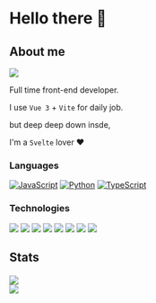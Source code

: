 # Hello there 👋

## About me
[![](https://img.shields.io/badge/-Telegram-FFF?&logo=Telegram)](https://t.me/mactanxin)

Full time front-end developer.   

I use `Vue 3` + `Vite` for daily job.  

but deep deep down insde,

I'm a `Svelte` lover ❤️

### Languages

[![JavaScript](https://img.shields.io/badge/-JavaScript-000?&logo=JavaScript)](https://tanx.in?ref=github)
[![Python](https://img.shields.io/badge/-Python-000?&logo=Python)](https://tanx.in?ref=github)
[![TypeScript](https://img.shields.io/badge/-TypeScript-000?&logo=typescript)](https://tanx.in?ref=github)

### Technologies
[![](https://img.shields.io/badge/-Vue-000?&logo=Vue.js)](https://tanx.in?ref=github)
[![](https://img.shields.io/badge/-Svelte-000?&logo=Svelte)](https://tanx.in?ref=github)
[![](https://img.shields.io/badge/-Tailwindcss-000?&logo=Tailwindcss)](https://tanx.in?ref=github)
[![](https://img.shields.io/badge/-Vite-000?&logo=Vite)](https://tanx.in?ref=github)
[![](https://img.shields.io/badge/-Vuetify-000?&logo=Vuetify&logoColor=AEDDFF)](https://tanx.in?ref=github)
[![](https://img.shields.io/badge/-Node.js-000?&logo=node.js)](https://tanx.in?ref=github)
[![](https://img.shields.io/badge/-Nuxt.js-000?&logo=Nuxt.js)](https://tanx.in?ref=github)
[![](https://img.shields.io/badge/-Django-000?&logo=Django&logoColor=092E20)](https://tanx.in?ref=github)


## Stats
<picture>
    <source media="(prefers-color-scheme: dark)" srcset="https://bad-apple-github-readme.vercel.app/api?show_bg=1&username=mactanxin&show_icons=true&include_all_commits=true&theme=tokyonight&hide_border=true" /><img align="center" src="https://bad-apple-github-readme.vercel.app/api??show_bg=1&username=mactanxin&show_icons=true&include_all_commits=true&theme=buefy&hide_border=true" />
</picture>
<picture>
<br />
<source style="padding-top: 4px" media="(prefers-color-scheme: dark)" srcset="https://github-readme-stats-sigma-five.vercel.app/api/top-langs/?username=mactanxin&layout=compact&theme=tokyonight" /><img align="center" src="https://github-readme-stats-mactanxin.vercel.app/api/top-langs/?username=mactanxin&layout=compact" />
</picture>
<!-- [![Top Langs](https://github-readme-stats-mactanxin.vercel.app/api/top-langs/?username=mactanxin&layout=compact)](https://github.com/anuraghazra/github-readme-stats) -->
